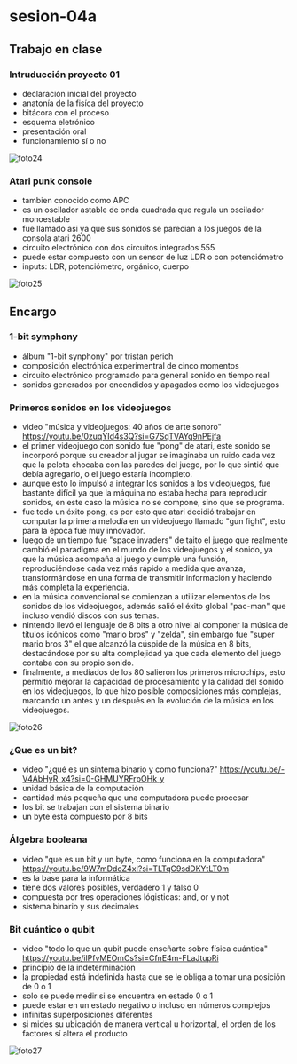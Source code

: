 # sesion-04a

## Trabajo en clase

### Intruducción proyecto 01

- declaración inicial del proyecto
- anatonía de la fisíca del proyecto
- bitácora con el proceso
- esquema eletrónico
- presentación oral
- funcionamiento sí o no

![foto24](https://github.com/user-attachments/assets/8889d4e3-4fbe-4b6b-8fb7-942a3945ca6c)

### Atari punk console

- tambien conocido como APC
- es un oscilador astable de onda cuadrada que regula un oscilador monoestable
- fue llamado asi ya que sus sonidos se parecian a los juegos de la consola atari 2600
- circuito electrónico con dos circuitos integrados 555
- puede estar compuesto con un sensor de luz LDR o con potenciómetro
- inputs: LDR, potenciómetro, orgánico, cuerpo

![foto25](https://github.com/user-attachments/assets/0ddab1f7-4246-468b-9228-71fd9bee2ae2)

## Encargo

### 1-bit symphony

- álbum "1-bit synphony" por tristan perich
- composición electrónica experimentral de cinco momentos
- circuito electrónico programado para general sonido en tiempo real
- sonidos generados por encendidos y apagados como los videojuegos

### Primeros sonidos en los videojuegos

- video "música y videojuegos: 40 años de arte sonoro" <https://youtu.be/0zuqYId4s3Q?si=G7SqTVAYq9nPEjfa>
- el primer videojuego con sonido fue "pong" de atari, este sonido se incorporó porque su creador al jugar se imaginaba un ruido cada vez que la pelota chocaba con las paredes del juego, por lo que sintió que debía agregarlo, o el juego estaría incompleto.
- aunque esto lo impulsó a integrar los sonidos a los videojuegos, fue bastante difícil ya que la máquina no estaba hecha para reproducir sonidos, en este caso la música no se compone, sino que se programa.
- fue todo un éxito pong, es por esto que atari decidió trabajar en computar la primera melodía en un videojuego llamado "gun fight", esto para la época fue muy innovador.
- luego de un tiempo fue "space invaders" de taito el juego que realmente cambió el paradigma en el mundo de los videojuegos y el sonido, ya que la música acompaña al juego y cumple una funsión, reproduciéndose cada vez más rápido a medida que avanza, transformándose en una forma de transmitir información y haciendo más completa la experiencia.
- en la música convencional se comienzan a utilizar elementos de los sonidos de los videojuegos, además salió el éxito global "pac-man" que incluso vendió discos con sus temas.
- nintendo llevó el lenguaje de 8 bits a otro nivel al componer la música de títulos icónicos como "mario bros" y "zelda", sin embargo fue "super mario bros 3" el que alcanzó la cúspide de la música en 8 bits, destacándose por su alta complejidad ya que cada elemento del juego contaba con su propio sonido.
- finalmente, a mediados de los 80 salieron los primeros microchips, esto permitió mejorar la capacidad de procesamiento y la calidad del sonido en los videojuegos, lo que hizo posible composiciones más complejas, marcando un antes y un después en la evolución de la música en los videojuegos.

![foto26](https://github.com/user-attachments/assets/420c7ada-1c46-4ecf-8dbd-f16f10a9654d)

### ¿Que es un bit?

- video "¿qué es un sintema binario y como funciona?" <https://youtu.be/-V4AbHyR_x4?si=0-GHMUYRFrpOHk_y>
- unidad básica de la computación
- cantidad más pequeña que una computadora puede procesar
- los bit se trabajan con el sistema binario
- un byte está compuesto por 8 bits

### Álgebra booleana

- video "que es un bit y un byte, como funciona en la computadora" <https://youtu.be/9W7mDdoZ4xI?si=TLTqC9sdDKYtLT0m>
- es la base para la informática
- tiene dos valores posibles, verdadero 1 y falso 0
- compuesta por tres operaciones lógisticas: and, or y not
- sistema binario y sus decimales

### Bit cuántico o qubit

- video "todo lo que un qubit puede enseñarte sobre física cuántica" <https://youtu.be/ilPfvMEOmCs?si=CfnE4m-FLaJtupRi>
- principio de la indeterminación
- la propiedad está indefinida hasta que se le obliga a tomar una posición de 0 o 1
- solo se puede medir si se encuentra en estado 0 o 1
- puede estar en un estado negativo o incluso en números complejos
- infinitas superposiciones diferentes
- si mides su ubicación de manera vertical u horizontal, el orden de los factores sí altera el producto

![foto27](https://github.com/user-attachments/assets/18c01eea-d5ac-4478-a8f5-7de9260489df)
